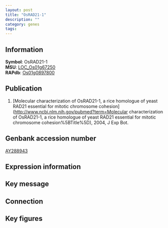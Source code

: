 ```yaml
---
layout: post
title: "OsRAD21-1"
description: ""
category: genes
tags: 
---
```


## Information
__Symbol__: OsRAD21-1  
__MSU__: [LOC_Os01g67250](http://rice.plantbiology.msu.edu/cgi-bin/ORF_infopage.cgi?orf=LOC_Os01g67250)  
__RAPdb__: [Os01g0897800](http://rapdb.dna.affrc.go.jp/viewer/gbrowse_details/irgsp1?name=Os01g0897800)  

## Publication
1. [Molecular characterization of OsRAD21-1, a rice homologue of yeast RAD21 essential for mitotic chromosome cohesion](http://www.ncbi.nlm.nih.gov/pubmed?term=Molecular characterization of OsRAD21-1, a rice homologue of yeast RAD21 essential for mitotic chromosome cohesion%5BTitle%5D), 2004, J Exp Bot.

## Genbank accession number
[AY288943](http://www.ncbi.nlm.nih.gov/nuccore/AY288943)  

## Expression information

## Key message

## Connection

## Key figures


